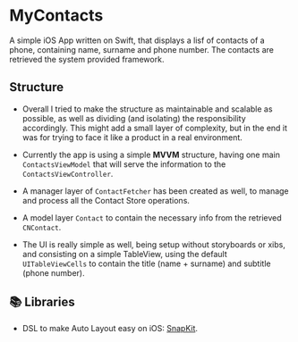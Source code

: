 # MyContacts

A simple iOS App written on Swift, that displays a lisf of contacts of a phone, containing name, surname and phone number. The contacts are retrieved the system provided framework.


## Structure

- Overall I tried to make the structure as maintainable and scalable as possible, as well as dividing (and isolating) the responsibility accordingly. This might add a small layer of 
complexity, but in the end it was for trying to face it like a product in a real environment.

- Currently the app is using a simple **MVVM** structure, having one main ```ContactsViewModel``` that will serve the information to the ```ContactsViewController```.

- A manager layer of ```ContactFetcher``` has been created as well, to manage and process all the Contact Store operations.

- A model layer ```Contact``` to contain the necessary info from the retrieved ```CNContact```.

- The UI is really simple as well, being setup without storyboards or xibs, and consisting on a simple TableView, using the default ```UITableViewCells``` to contain the
title (name + surname) and subtitle (phone number).

## :books: Libraries 

- DSL to make Auto Layout easy on iOS: [SnapKit](https://github.com/SnapKit/SnapKit). 
